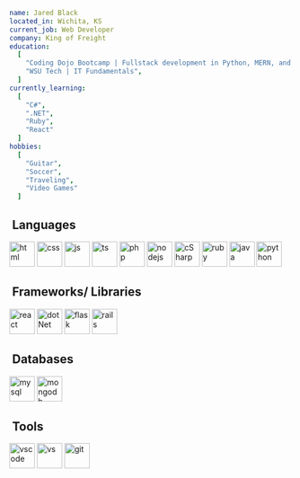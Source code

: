 
```yaml
name: Jared Black
located_in: Wichita, KS
current_job: Web Developer
company: King of Freight
education:
  [
    "Coding Dojo Bootcamp | Fullstack development in Python, MERN, and Java",
    "WSU Tech | IT Fundamentals",
  ]
currently_learning:
  [
    "C#",
    ".NET",
    "Ruby",
    "React"
  ]
hobbies:
  [
    "Guitar",
    "Soccer",
    "Traveling",
    "Video Games"
  ]

```

<h2> &nbsp;Languages</h2>
<p align="left">
  
<!-- languages -->
<img src="https://cdn.jsdelivr.net/gh/devicons/devicon/icons/html5/html5-original.svg" alt="html" width="45" height="45"/>        
<img src="https://cdn.jsdelivr.net/gh/devicons/devicon/icons/css3/css3-original.svg" alt="css" width="45" height="45"/>
<img src="https://cdn.jsdelivr.net/gh/devicons/devicon/icons/javascript/javascript-original.svg" alt="js" width="45" height="45"/>
<img src="https://cdn.jsdelivr.net/gh/devicons/devicon/icons/typescript/typescript-original.svg" alt="ts" width="45" height="45"/>
<img src="https://cdn.jsdelivr.net/gh/devicons/devicon/icons/php/php-original.svg" alt="php" width="45" height="45"/>
<img src="https://cdn.jsdelivr.net/gh/devicons/devicon/icons/nodejs/nodejs-original-wordmark.svg" alt="nodejs" width="45" height="45"/>
<img src="https://cdn.jsdelivr.net/gh/devicons/devicon/icons/csharp/csharp-original.svg" alt="cSharp" width="45" height="45"/>
<img src="https://cdn.jsdelivr.net/gh/devicons/devicon/icons/ruby/ruby-plain-wordmark.svg" alt="ruby" width="45" height="45"/>
<img src="https://cdn.jsdelivr.net/gh/devicons/devicon/icons/java/java-original-wordmark.svg" alt="java" width="45" height="45" />     
<img src="https://cdn.jsdelivr.net/gh/devicons/devicon/icons/python/python-original.svg" alt="python" width="45" height="45"/>        
<!-- Frameworks/Libraries -->
<h2> &nbsp;Frameworks/ Libraries</h2>
<p align="left"> 
<img src="https://cdn.jsdelivr.net/gh/devicons/devicon/icons/react/react-original-wordmark.svg" alt="react" width="45" height="45"/>
<img src="https://cdn.jsdelivr.net/gh/devicons/devicon/icons/dotnetcore/dotnetcore-original.svg" alt="dotNet" width="45" height="45"/>
<img src="https://cdn.jsdelivr.net/gh/devicons/devicon/icons/flask/flask-original.svg" alt="flask" width="45" height="45"/>
<img src="https://cdn.jsdelivr.net/gh/devicons/devicon/icons/rails/rails-original-wordmark.svg" alt="rails" width="45" height="45"/>      
<!--Databases -->
<h2> &nbsp;Databases</h2>
<p align="left"> 
<img src="https://cdn.jsdelivr.net/gh/devicons/devicon/icons/mysql/mysql-plain-wordmark.svg" alt="mysql" width="45" height="45"/>          
<img src="https://cdn.jsdelivr.net/gh/devicons/devicon/icons/mongodb/mongodb-original-wordmark.svg" alt="mongodb" width="45" height="45"/>
<!-- Tools -->
<h2> &nbsp;Tools</h2>
<p align="left"> 
<img src="https://cdn.jsdelivr.net/gh/devicons/devicon/icons/vscode/vscode-original.svg" alt="vscode" width="45" height="45"/>
<img src="https://cdn.jsdelivr.net/gh/devicons/devicon/icons/visualstudio/visualstudio-plain.svg" alt="vs" width="45" height="45"/>      
<img src="https://cdn.jsdelivr.net/gh/devicons/devicon/icons/git/git-original.svg" alt="git" width="45" height="45"/>
          
</p>

<!--
**jblack016/jblack016** is a ✨ _special_ ✨ repository because its `README.md` (this file) appears on your GitHub profile.

Here are some ideas to get you started:

- 🔭 I’m currently working on ...
- 🌱 I’m currently learning ...
- 👯 I’m looking to collaborate on ...
- 🤔 I’m looking for help with ...
- 💬 Ask me about ...
- 📫 How to reach me: ...
- 😄 Pronouns: ...
- ⚡ Fun fact: ...
-->
